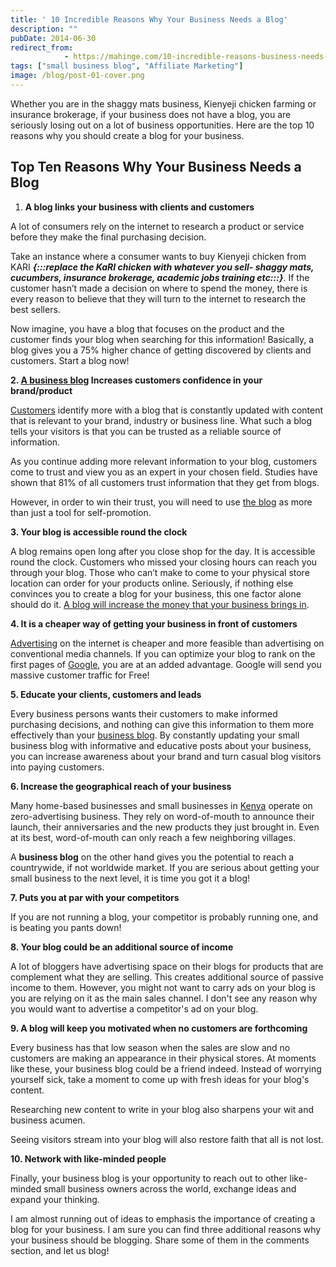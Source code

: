 ```yaml
---
title: ' 10 Incredible Reasons Why Your Business Needs a Blog'
description: ""
pubDate: 2014-06-30
redirect_from:
            - https://mahinge.com/10-incredible-reasons-business-needs-blog/
tags: ["small business blog", "Affiliate Marketing"]
image: /blog/post-01-cover.png
---
```

Whether you are in the shaggy mats business, Kienyeji chicken farming or insurance brokerage, if your business does not have a blog, you are seriously losing out on a lot of business opportunities. Here are the top 10 reasons why you should create a blog for your business.

## Top Ten Reasons Why Your Business Needs a Blog

1.  **A blog links your business with clients and customers**

A lot of consumers rely on the internet to research a product or service before they make the final purchasing decision.

Take an instance where a consumer wants to buy Kienyeji chicken from KARI **_{:::replace the KaRI chicken with whatever you sell- shaggy mats, cucumbers, insurance brokerage, academic jobs training etc:::}_**. If the customer hasn’t made a decision on where to spend the money, there is every reason to believe that they will turn to the internet to research the best sellers.

Now imagine, you have a blog that focuses on the product and the customer finds your blog when searching for this information! Basically, a blog gives you a 75% higher chance of getting discovered by clients and customers. Start a blog now!

**2. [A business blog](http://www.bizgrowthnews.com "blog") Increases customers confidence in your brand/product**

[Customers](https://mahinge.com/wp-content/uploads/2014/06/Customer "Customer") identify more with a blog that is constantly updated with content that is relevant to your brand, industry or business line. What such a blog tells your visitors is that you can be trusted as a reliable source of information.

As you continue adding more relevant information to your blog, customers come to trust and view you as an expert in your chosen field. Studies have shown that 81% of all customers trust information that they get from blogs.

However, in order to win their trust, you will need to use [the blog](http://www.whitehouse.gov/blog "blog") as more than just a tool for self-promotion.

**3. Your blog is accessible round the clock**

A blog remains open long after you close shop for the day. It is accessible round the clock. Customers who missed your closing hours can reach you through your blog. Those who can’t make to come to your physical store location can order for your products online. Seriously, if nothing else convinces you to create a blog for your business, this one factor alone should do it. [A blog will increase the money that your business brings in](https://mahinge.com/best-way-to-withdraw-money-paypal-kenya/ "kenya money blogging").

**4. It is a cheaper way of getting your business in front of customers**

[Advertising](https://mahinge.com/wp-content/uploads/2014/06/Online_advertising "Online advertising") on the internet is cheaper and more feasible than advertising on conventional media channels. If you can optimize your blog to rank on the first pages of [Google](https://mahinge.com/wp-content/uploads/2014/06/www.google.com "Google"), you are at an added advantage. Google will send you massive customer traffic for Free!

**5. Educate your clients, customers and leads**

Every business persons wants their customers to make informed purchasing decisions, and nothing can give this information to them more effectively than your [business blog](https://mahinge.com/wp-content/uploads/2014/06/Corporate_blog "Corporate blog"). By constantly updating your small business blog with informative and educative posts about your business, you can increase awareness about your brand and turn casual blog visitors into paying customers.

**6. Increase the geographical reach of your business**

Many home-based businesses and small businesses in [Kenya](https://mahinge.com/wp-content/uploads/2014/06/kenyanpridespot1.com) operate on zero-advertising business. They rely on word-of-mouth to announce their launch, their anniversaries and the new products they just brought in. Even at its best, word-of-mouth can only reach a few neighboring villages.

A **business blog** on the other hand gives you the potential to reach a countrywide, if not worldwide market. If you are serious about getting your small business to the next level, it is time you got it a blog!

**7. Puts you at par with your competitors**

If you are not running a blog, your competitor is probably running one, and is beating you pants down!

**8. Your blog could be an additional source of income**

A lot of bloggers have advertising space on their blogs for products that are complement what they are selling. This creates additional source of passive income to them. However, you might not want to carry ads on your blog is you are relying on it as the main sales channel. I don't see any reason why you would want to advertise a competitor's ad on your blog.

**9. A blog will keep you motivated when no customers are forthcoming**

Every business has that low season when the sales are slow and no customers are making an appearance in their physical stores. At moments like these, your business blog could be a friend indeed. Instead of worrying yourself sick, take a moment to come up with fresh ideas for your blog's content.

Researching new content to write in your blog also sharpens your wit and business acumen.

Seeing visitors stream into your blog will also restore faith that all is not lost.

**10. Network with like-minded people**

Finally, your business blog is your opportunity to reach out to other like-minded small business owners across the world, exchange ideas and expand your thinking.

I am almost running out of ideas to emphasis the importance of creating a blog for your business. I am sure you can find three additional reasons why your business should be blogging. Share some of them in the comments section, and let us blog!
